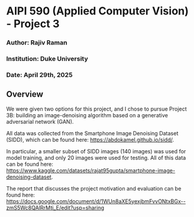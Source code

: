 # AIPI 590 (Applied Computer Vision) - Project 3
### Author: Rajiv Raman
### Institution: Duke University
### Date: April 29th, 2025

## Overview

We were given two options for this project, and I chose to pursue Project 3B: building an image-denoising algorithm based on a generative adversarial network (GAN).

All data was collected from the Smartphone Image Denoising Dataset (SIDD), which can be found here: https://abdokamel.github.io/sidd/.

In particular, a smaller subset of SIDD images (140 images) was used for model training, and only 20 images were used for testing. All of this data can be found here: https://www.kaggle.com/datasets/rajat95gupta/smartphone-image-denoising-dataset.

The report that discusses the project motivation and evaluation can be found here: https://docs.google.com/document/d/1WUn8aXE5yexjbmFvvONtxBGx--zmS5Wc8QAlRrMti_E/edit?usp=sharing
